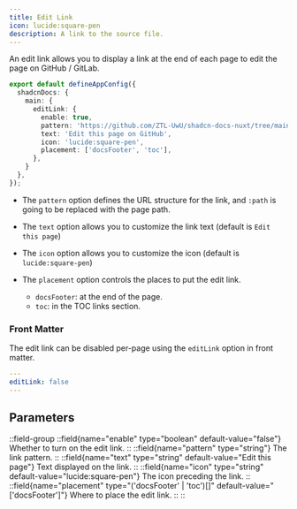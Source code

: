 ```yaml
---
title: Edit Link
icon: lucide:square-pen
description: A link to the source file.
---
```


An edit link allows you to display a link at the end of each page to edit the page on GitHub / GitLab.

```ts [app.config.ts]
export default defineAppConfig({
  shadcnDocs: {
    main: {
      editLink: {
        enable: true,
        pattern: 'https://github.com/ZTL-UwU/shadcn-docs-nuxt/tree/main/content/:path',
        text: 'Edit this page on GitHub',
        icon: 'lucide:square-pen',
        placement: ['docsFooter', 'toc'],
      },
    }
  },
});
```

- The `pattern` option defines the URL structure for the link, and `:path` is going to be replaced with the page path.

- The `text` option allows you to customize the link text (default is `Edit this page`)

- The `icon` option allows you to customize the icon (default is `lucide:square-pen`)

- The `placement` option controls the places to put the edit link.
  - `docsFooter`: at the end of the page.
  - `toc`: in the TOC links section.

### Front Matter

The edit link can be disabled per-page using the `editLink` option in front matter.

```yaml
---
editLink: false
---
```

## Parameters

::field-group
  ::field{name="enable" type="boolean" default-value="false"}
  Whether to turn on the edit link.
  ::
  ::field{name="pattern" type="string"}
  The link pattern.
  ::
  ::field{name="text" type="string" default-value="Edit this page"}
  Text displayed on the link.
  ::
  ::field{name="icon" type="string" default-value="lucide:square-pen"}
  The icon preceding the link.
  ::
  ::field{name="placement" type="('docsFooter' | 'toc')[]" default-value="['docsFooter']"}
  Where to place the edit link.
  ::
::

